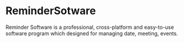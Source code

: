 # ReminderSotware
Reminder Software is a professional, cross-platform and easy-to-use software program which designed for managing date, meeting, events.
